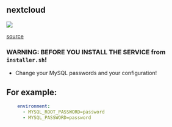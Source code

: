 ## nextcloud
![](https://github.com/nu11secur1ty/puntamara/blob/main/nextcloud/docs/nextcl.png)

[source](https://github.com/nextcloud/docker)

### WARNING: BEFORE YOU INSTALL THE SERVICE from `installer.sh`!

- Change your MySQL passwords and your configuration!

## For example:

```yml
    environment:
      - MYSQL_ROOT_PASSWORD=password
      - MYSQL_PASSWORD=password
```
